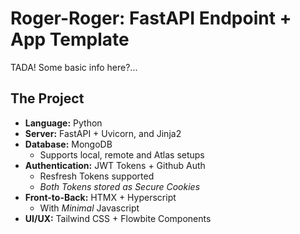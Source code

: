 # Roger-Roger: FastAPI Endpoint + App Template

TADA! Some basic info here?...

## The Project

- **Language:** Python
- **Server:** FastAPI + Uvicorn, and Jinja2
- **Database:** MongoDB
  - Supports local, remote and Atlas setups
- **Authentication:** JWT Tokens + Github Auth
  - Resfresh Tokens supported
  - _Both Tokens stored as Secure Cookies_
- **Front-to-Back:** HTMX + Hyperscript
  - With _Minimal_ Javascript
- **UI/UX:** Tailwind CSS + Flowbite Components
